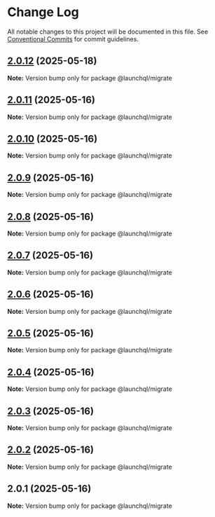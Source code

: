 # Change Log

All notable changes to this project will be documented in this file.
See [Conventional Commits](https://conventionalcommits.org) for commit guidelines.

## [2.0.12](https://github.com/launchql/launchql/compare/@launchql/migrate@2.0.11...@launchql/migrate@2.0.12) (2025-05-18)

**Note:** Version bump only for package @launchql/migrate





## [2.0.11](https://github.com/launchql/launchql/compare/@launchql/migrate@2.0.10...@launchql/migrate@2.0.11) (2025-05-16)

**Note:** Version bump only for package @launchql/migrate





## [2.0.10](https://github.com/launchql/launchql/compare/@launchql/migrate@2.0.9...@launchql/migrate@2.0.10) (2025-05-16)

**Note:** Version bump only for package @launchql/migrate





## [2.0.9](https://github.com/launchql/launchql/compare/@launchql/migrate@2.0.8...@launchql/migrate@2.0.9) (2025-05-16)

**Note:** Version bump only for package @launchql/migrate





## [2.0.8](https://github.com/launchql/launchql/compare/@launchql/migrate@2.0.7...@launchql/migrate@2.0.8) (2025-05-16)

**Note:** Version bump only for package @launchql/migrate





## [2.0.7](https://github.com/launchql/launchql/compare/@launchql/migrate@2.0.6...@launchql/migrate@2.0.7) (2025-05-16)

**Note:** Version bump only for package @launchql/migrate





## [2.0.6](https://github.com/launchql/launchql/compare/@launchql/migrate@2.0.5...@launchql/migrate@2.0.6) (2025-05-16)

**Note:** Version bump only for package @launchql/migrate





## [2.0.5](https://github.com/launchql/launchql/compare/@launchql/migrate@2.0.4...@launchql/migrate@2.0.5) (2025-05-16)

**Note:** Version bump only for package @launchql/migrate





## [2.0.4](https://github.com/launchql/launchql/compare/@launchql/migrate@2.0.3...@launchql/migrate@2.0.4) (2025-05-16)

**Note:** Version bump only for package @launchql/migrate





## [2.0.3](https://github.com/launchql/launchql/compare/@launchql/migrate@2.0.2...@launchql/migrate@2.0.3) (2025-05-16)

**Note:** Version bump only for package @launchql/migrate





## [2.0.2](https://github.com/launchql/launchql/compare/@launchql/migrate@2.0.1...@launchql/migrate@2.0.2) (2025-05-16)

**Note:** Version bump only for package @launchql/migrate





## 2.0.1 (2025-05-16)

**Note:** Version bump only for package @launchql/migrate
